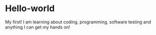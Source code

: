 # Hello-world
My first!
I am learning about coding, programming, software testing and anything I can get my hands on! 

